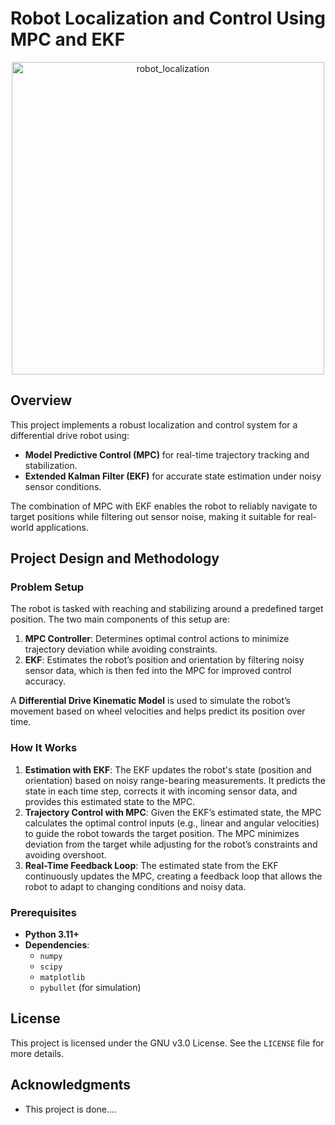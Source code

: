 # **Robot Localization and Control Using MPC and EKF**

<div align="center">
  <img src="https://github.com/user-attachments/assets/117da2ed-f335-4a1b-abb7-3360b0f08347" alt="robot_localization" width="500px">
</div>

## Overview
This project implements a robust localization and control system for a differential drive robot using:
- **Model Predictive Control (MPC)** for real-time trajectory tracking and stabilization.
- **Extended Kalman Filter (EKF)** for accurate state estimation under noisy sensor conditions.

The combination of MPC with EKF enables the robot to reliably navigate to target positions while filtering out sensor noise, making it suitable for real-world applications.

## Project Design and Methodology

### Problem Setup
The robot is tasked with reaching and stabilizing around a predefined target position. The two main components of this setup are:
1. **MPC Controller**: Determines optimal control actions to minimize trajectory deviation while avoiding constraints.
2. **EKF**: Estimates the robot’s position and orientation by filtering noisy sensor data, which is then fed into the MPC for improved control accuracy.

A **Differential Drive Kinematic Model** is used to simulate the robot’s movement based on wheel velocities and helps predict its position over time.

### How It Works

1. **Estimation with EKF**: The EKF updates the robot's state (position and orientation) based on noisy range-bearing measurements. It predicts the state in each time step, corrects it with incoming sensor data, and provides this estimated state to the MPC.
2. **Trajectory Control with MPC**: Given the EKF’s estimated state, the MPC calculates the optimal control inputs (e.g., linear and angular velocities) to guide the robot towards the target position. The MPC minimizes deviation from the target while adjusting for the robot’s constraints and avoiding overshoot.
3. **Real-Time Feedback Loop**: The estimated state from the EKF continuously updates the MPC, creating a feedback loop that allows the robot to adapt to changing conditions and noisy data.

### Prerequisites

- **Python 3.11+**
- **Dependencies**:
  - `numpy`
  - `scipy`
  - `matplotlib`
  - `pybullet` (for simulation)


## License

This project is licensed under the GNU v3.0 License. See the `LICENSE` file for more details.

## Acknowledgments

- This project is done....
